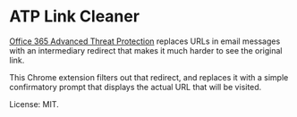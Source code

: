 # ATP Link Cleaner

[Office 365 Advanced Threat Protection](https://docs.microsoft.com/en-gb/office365/servicedescriptions/office-365-advanced-threat-protection-service-description) replaces URLs in email messages with an intermediary redirect that makes it much harder to see the original link.

This Chrome extension filters out that redirect, and replaces it with a simple confirmatory prompt that displays the actual URL that will be visited.

License: MIT.
